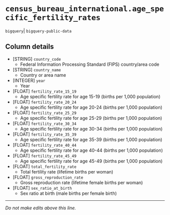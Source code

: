 # `census_bureau_international.age_specific_fertility_rates`
`bigquery`| `bigquery-public-data`

## Column details
* [STRING]    `country_code`
  - Federal Information Processing Standard (FIPS) country/area code
* [STRING]    `country_name`
  - Country or area name
* [INTEGER]   `year`
  - Year
* [FLOAT]     `fertility_rate_15_19`
  - Age specific fertility rate for age 15-19 (births per 1,000 population)
* [FLOAT]     `fertility_rate_20_24`
  - Age specific fertility rate for age 20-24 (births per 1,000 population)
* [FLOAT]     `fertility_rate_25_29`
  - Age specific fertility rate for age 25-29 (births per 1,000 population)
* [FLOAT]     `fertility_rate_30_34`
  - Age specific fertility rate for age 30-34 (births per 1,000 population)
* [FLOAT]     `fertility_rate_35_39`
  - Age specific fertility rate for age 35-39 (births per 1,000 population)
* [FLOAT]     `fertility_rate_40_44`
  - Age specific fertility rate for age 40-44 (births per 1,000 population)
* [FLOAT]     `fertility_rate_45_49`
  - Age specific fertility rate for age 45-49 (births per 1,000 population)
* [FLOAT]     `total_fertility_rate`
  - Total fertility rate (lifetime births per woman)
* [FLOAT]     `gross_reproduction_rate`
  - Gross reproduction rate (lifetime female births per woman)
* [FLOAT]     `sex_ratio_at_birth`
  - Sex ratio at birth (male births per female birth)

-------------------------------------------------------------------------------
*Do not make edits above this line.*
